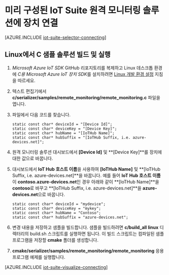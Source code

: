 <properties
   pageTitle="Linux에서 C를 사용하여 장치 연결 | Microsoft Azure"
   description="Linux에서 실행되는 C로 작성된 응용 프로그램을 사용하여 미리 구성된 Azure IoT Suite 원격 모니터링 솔루션에 장치를 연결하는 방법을 설명합니다."
   services=""
   documentationCenter="na"
   authors="dominicbetts"
   manager="timlt"
   editor=""/>

<tags
   ms.service="na"
   ms.devlang="na"
   ms.topic="article"
   ms.tgt_pltfrm="na"
   ms.workload="na"
   ms.date="11/10/2015"
   ms.author="dobett"/>


# 미리 구성된 IoT Suite 원격 모니터링 솔루션에 장치 연결

[AZURE.INCLUDE [iot-suite-selector-connecting](../../includes/iot-suite-selector-connecting.md)]

## Linux에서 C 샘플 솔루션 빌드 및 실행

1. *Microsoft Azure IoT SDK* GitHub 리포지토리를 복제하고 Linux 데스크톱 환경에 *C용 Microsoft Azure IoT 장치 SDK*를 설치하려면 [Linux 개발 환경 설정][lnk-setup-linux] 지침을 따르세요.

2. 텍스트 편집기에서 **c/serializer/samples/remote\_monitoring/remote\_monitoring.c** 파일을 엽니다.

3. 파일에서 다음 코드를 찾습니다.

    ```
    static const char* deviceId = "[Device Id]";
    static const char* deviceKey = "[Device Key]";
    static const char* hubName = "[IoTHub Name]";
    static const char* hubSuffix = "[IoTHub Suffix, i.e. azure-devices.net]";
    ```

4. 원격 모니터링 솔루션 대시보드에서 **[Device Id]** 및 **[Device Key]**를 장치에 대한 값으로 바꿉니다.

5. 대시보드에서 **IoT Hub 호스트 이름**을 사용하여 **[IoTHub Name]** 및 **[IoTHub Suffix, i.e. azure-devices.net]**을 바꿉니다. 예를 들어 **IoT Hub 호스트 이름**이 **contoso.azure-devices.net**인 경우 아래와 같이 **[IoTHub Name]**을 **contoso**로 바꾸고 **[IoTHub Suffix, i.e. azure-devices.net]**을 **azure-devices.net**으로 바꿉니다.

    ```
    static const char* deviceId = "mydevice";
    static const char* deviceKey = "mykey";
    static const char* hubName = "Contoso";
    static const char* hubSuffix = "azure-devices.net";
    ```

6. 변경 내용을 저장하고 샘플을 빌드합니다. 샘플을 빌드하려면 **c/build\_all linux** 디렉터리의 build.sh 스크립트를 실행하면 됩니다. 이 빌드 스크립트는 컴파일된 샘플 프로그램을 저장할 **cmake** 폴더를 생성합니다.

7. **cmake/serializer/samples/remote\_monitoring/remote\_monitoring** 응용 프로그램 예제를 실행합니다.

[AZURE.INCLUDE [iot-suite-visualize-connecting](../../includes/iot-suite-visualize-connecting.md)]

[lnk-setup-linux]: https://github.com/azure/azure-iot-sdks/blob/develop/c/doc/devbox_setup.md#linux

<!---HONumber=Nov15_HO4-->